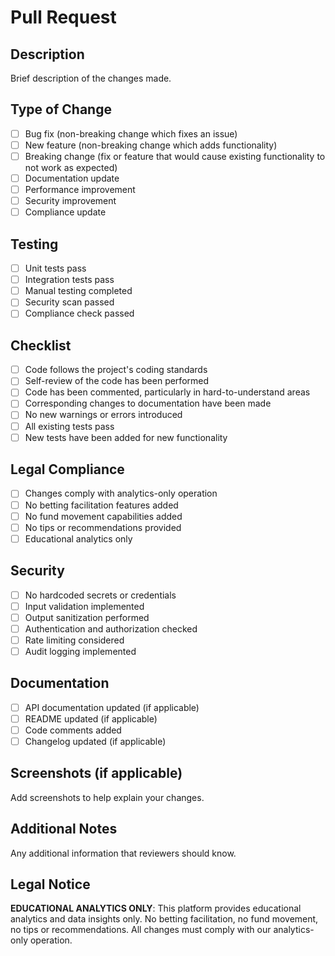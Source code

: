 # Pull Request

## Description
Brief description of the changes made.

## Type of Change
- [ ] Bug fix (non-breaking change which fixes an issue)
- [ ] New feature (non-breaking change which adds functionality)
- [ ] Breaking change (fix or feature that would cause existing functionality to not work as expected)
- [ ] Documentation update
- [ ] Performance improvement
- [ ] Security improvement
- [ ] Compliance update

## Testing
- [ ] Unit tests pass
- [ ] Integration tests pass
- [ ] Manual testing completed
- [ ] Security scan passed
- [ ] Compliance check passed

## Checklist
- [ ] Code follows the project's coding standards
- [ ] Self-review of the code has been performed
- [ ] Code has been commented, particularly in hard-to-understand areas
- [ ] Corresponding changes to documentation have been made
- [ ] No new warnings or errors introduced
- [ ] All existing tests pass
- [ ] New tests have been added for new functionality

## Legal Compliance
- [ ] Changes comply with analytics-only operation
- [ ] No betting facilitation features added
- [ ] No fund movement capabilities added
- [ ] No tips or recommendations provided
- [ ] Educational analytics only

## Security
- [ ] No hardcoded secrets or credentials
- [ ] Input validation implemented
- [ ] Output sanitization performed
- [ ] Authentication and authorization checked
- [ ] Rate limiting considered
- [ ] Audit logging implemented

## Documentation
- [ ] API documentation updated (if applicable)
- [ ] README updated (if applicable)
- [ ] Code comments added
- [ ] Changelog updated (if applicable)

## Screenshots (if applicable)
Add screenshots to help explain your changes.

## Additional Notes
Any additional information that reviewers should know.

## Legal Notice
**EDUCATIONAL ANALYTICS ONLY**: This platform provides educational analytics and data insights only. No betting facilitation, no fund movement, no tips or recommendations. All changes must comply with our analytics-only operation.
